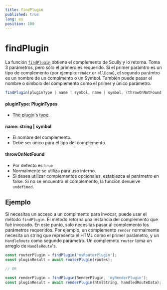 ```yaml
---
title: findPlugin
published: true
lang: es
position: 100
---
```


# findPlugin

La función [`findPlugin`](https://github.com/scullyio/scully/blob/main/libs/scully/src/lib/pluginManagement/pluginConfig.ts#L49) obtiene el complemento de Scully y lo retorna. Toma 3 parámetros, pero sólo el primero es requerido. Si el primer parámtro es un tipo de complemento (por ejemplo:`render` or `allDone`), el segundo parámtro es un nombre de un complmento o un Symbol. También puede pasar el nombre o símbolo del complemento como el primer y único parámetro.

```typescript
findPlugin(pluginType | name | symbol, name | symbol, (throwOnNotFound = true));
```

#### pluginType: PluginTypes

- [The plugin's type](/docs/Reference/plugins/types/overview).

#### name: string | symbol

- El nombre del complemento.
- Debe ser unico para el tipo del complemento.

#### throwOnNotFound

- Por defecto es `true`
- Normalmente se utiliza para uso interno.
- Si desea utilizar complementos opcionales, establezca el parámetro en false. Si no se encuentra el complemento, la función devuelve `undefined`.

## Ejemplo

Si necesitas un acceso a un complmento para invocar, puede usar el método `findPlugin`. El método retorna una instancia del complemento que fué invocado. En este punto, solo necesitas pasar al complemento los parámetros requeridos. Por ejemplo, un complemento `render` normalmente necesita un string que representa el HTML como el primer parámetro, y un `HandleRoute` como segundo parámetro. Un complemnto `router` toma un arreglo de `HandleRoute`'s.

```typescript
const routerPlugin = findPlugin('myRouterPlugin');
const pluginResult = await routerPlugin(routes);

// OR

const renderPlugin = findPlugin(RenderPlugin, 'myRenderPlugin');
const pluginResult = await renderPlugin(htmlString, handledRouteData);
```

